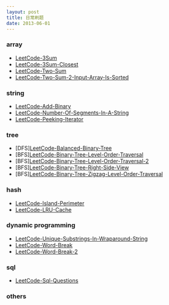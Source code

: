 ```yaml
---
layout: post
title: 日常刷题
date: 2013-06-01
---
```


### array

- [LeetCode-3Sum](/practise/LeetCode-3Sum)
- [LeetCode-3Sum-Closest](/practise/LeetCode-3Sum-Closest)
- [LeetCode-Two-Sum](/practise/LeetCode-Two-Sum)
- [LeetCode-Two-Sum-2-Input-Array-Is-Sorted](/practise/LeetCode-Two-Sum-2-Input-Array-Is-Sorted)

### string

- [LeetCode-Add-Binary](/practise/LeetCode-Add-Binary)
- [LeetCode-Number-Of-Segments-In-A-String](/practise/LeetCode-Number-Of-Segments-In-A-String)
- [LeetCode-Peeking-Iterator](/practise/LeetCode-Peeking-Iterator)

### tree

- \[DFS\][LeetCode-Balanced-Binary-Tree](/practise/LeetCode-Balanced-Binary-Tree)
- \[BFS\][LeetCode-Binary-Tree-Level-Order-Traversal](/practise/LeetCode-Binary-Tree-Level-Order-Traversal)
- \[BFS\][LeetCode-Binary-Tree-Level-Order-Traversal-2](/practise/LeetCode-Binary-Tree-Level-Order-Traversal-2)
- \[BFS\][LeetCode-Binary-Tree-Right-Side-View](/practise/LeetCode-Binary-Tree-Right-Side-View)
- \[BFS\][LeetCode-Binary-Tree-Zigzag-Level-Order-Traversal](/practise/LeetCode-Binary-Tree-Zigzag-Level-Order-Traversal)

### hash
- [LeetCode-Island-Perimeter](/practise/LeetCode-Island-Perimeter)
- [LeetCode-LRU-Cache](/practise/LeetCode-LRU-Cache)

### dynamic programming
- [LeetCode-Unique-Substrings-In-Wraparound-String](/practise/LeetCode-Unique-Substrings-In-Wraparound-String)
- [LeetCode-Word-Break](/practise/LeetCode-Word-Break)
- [LeetCode-Word-Break-2](/practise/LeetCode-Word-Break-2)

### sql
- [LeetCode-Sql-Questions](/practise/LeetCode-Sql-Questions)

### others
